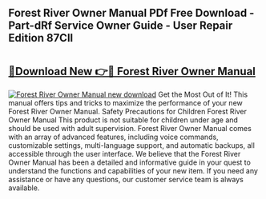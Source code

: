 ## Forest River Owner Manual PDf Free Download - Part-dRf Service Owner Guide - User Repair Edition 87ClI

# <h2><a href="http://cf15107.oget.top/?id=Forest+River+Owner+Manual">🔗Download New 👉🔴 Forest River Owner Manual</a></h2>

[![Forest River Owner Manual new download](https://i.imgur.com/5g1atiW.png)](http://cf15107.oget.top/?id=Forest+River+Owner+Manual)
Get the Most Out of It! This manual offers tips and tricks to maximize the performance of your new Forest River Owner Manual. Safety Precautions for Children Forest River Owner Manual This product is not suitable for children under age and should be used with adult supervision. Forest River Owner Manual comes with an array of advanced features, including voice commands, customizable settings, multi-language support, and automatic backups, all accessible through the user interface. We believe that the Forest River Owner Manual has been a detailed and informative guide in your quest to understand the functions and capabilities of your new item. If you need any assistance or have any questions, our customer service team is always available.

